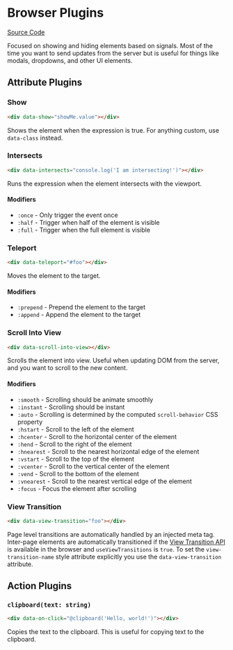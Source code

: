 # Browser Plugins

[Source Code](https://github.com/starfederation/datastar/blob/main/packages/library/src/lib/plugins/official/browser)

Focused on showing and hiding elements based on signals. Most of the time you want to send updates from the server but is useful for things like modals, dropdowns, and other UI elements.

## Attribute Plugins

### Show

```html
<div data-show="showMe.value"></div>
```

Shows the element when the expression is true. For anything custom, use `data-class` instead.

### Intersects

```html
<div data-intersects="console.log('I am intersecting!')"></div>
```

Runs the expression when the element intersects with the viewport.

#### Modifiers

- `:once` - Only trigger the event once
- `:half` - Trigger when half of the element is visible
- `:full` - Trigger when the full element is visible

### Teleport

```html
<div data-teleport="#foo"></div>
```

Moves the element to the target.

#### Modifiers

- `:prepend` - Prepend the element to the target
- `:append` - Append the element to the target

### Scroll Into View

```html
<div data-scroll-into-view></div>
```

Scrolls the element into view. Useful when updating DOM from the server, and you want to scroll to the new content.

#### Modifiers

- `:smooth` - Scrolling should be animate smoothly
- `:instant` - Scrolling should be instant
- `:auto` - Scrolling is determined by the computed `scroll-behavior` CSS property
- `:hstart` - Scroll to the left of the element
- `:hcenter` - Scroll to the horizontal center of the element
- `:hend` - Scroll to the right of the element
- `:hnearest` - Scroll to the nearest horizontal edge of the element
- `:vstart` - Scroll to the top of the element
- `:vcenter` - Scroll to the vertical center of the element
- `:vend` - Scroll to the bottom of the element
- `:vnearest` - Scroll to the nearest vertical edge of the element
- `:focus` - Focus the element after scrolling

### View Transition

```html
<div data-view-transition="foo"></div>
```

Page level transitions are automatically handled by an injected meta tag. Inter-page elements are automatically transitioned if the [View Transition API](https://developer.mozilla.org/en-US/docs/Web/API/View_Transitions_API) is available in the browser and `useViewTransitions` is `true`. To set the `view-transition-name` style attribute explicitly you use the `data-view-transition` attribute.

## Action Plugins

### `clipboard(text: string)`

```html
<div data-on-click="@clipboard('Hello, world!')"></div>
```

Copies the text to the clipboard. This is useful for copying text to the clipboard.
